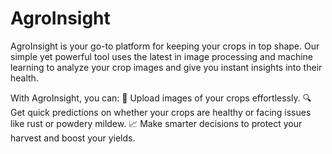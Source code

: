 # AgroInsight
 
AgroInsight is your go-to platform for keeping your crops in top shape. Our simple yet powerful tool uses the latest in image processing and machine learning to analyze your crop images and give you instant insights into their health.

With AgroInsight, you can:
🌱 Upload images of your crops effortlessly.
🔍 Get quick predictions on whether your crops are healthy or facing issues like rust or powdery mildew.
📈 Make smarter decisions to protect your harvest and boost your yields.
